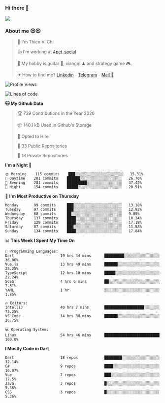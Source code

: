 ### Hi there 👋
![](https://media1.tenor.com/images/9aa4aee77151757a310fcdb4b8fd2a0a/tenor.gif?itemid=12671405)

### About me 😍😍

> 🙎 I'm Thien Vi Chi
> 
> 👍 I'm working at [4pet-social](https://github.com/4pet-social)
>
> 🥞 My hobby is guitar 🎸, xiangqi ♟ and strategy game 🎮.
> 
> ✈ How to find me? [Linkedin](https://www.linkedin.com/in/tvc12/) - [Telegram](https://t.me/yeutham212) - [Mail 📧](mailto:meomeocf98@gmail.com)
> 

<!--START_SECTION:waka-->
![Profile Views](http://img.shields.io/badge/Profile%20Views-8-blue)

![Lines of code](https://img.shields.io/badge/From%20Hello%20World%20I%27ve%20Written-4.0%20million%20lines%20of%20code-blue)

**🐱 My Github Data** 

> 🏆 739 Contributions in the Year 2020
 > 
> 📦 140.1 kB Used in Github's Storage 
 > 
> 💼 Opted to Hire
 > 
> 📜 33 Public Repositories
 > 
> 🔑 18 Private Repositories 

**I'm a Night 🦉** 

```text
🌞 Morning    115 commits    ███░░░░░░░░░░░░░░░░░░░░░░   15.31% 
🌆 Daytime    201 commits    ██████░░░░░░░░░░░░░░░░░░░   26.76% 
🌃 Evening    281 commits    █████████░░░░░░░░░░░░░░░░   37.42% 
🌙 Night      154 commits    █████░░░░░░░░░░░░░░░░░░░░   20.51%

```
📅 **I'm Most Productive on Thursday** 

```text
Monday       99 commits     ███░░░░░░░░░░░░░░░░░░░░░░   13.18% 
Tuesday      97 commits     ███░░░░░░░░░░░░░░░░░░░░░░   12.92% 
Wednesday    68 commits     ██░░░░░░░░░░░░░░░░░░░░░░░   9.05% 
Thursday     137 commits    ████░░░░░░░░░░░░░░░░░░░░░   18.24% 
Friday       129 commits    ████░░░░░░░░░░░░░░░░░░░░░   17.18% 
Saturday     87 commits     ███░░░░░░░░░░░░░░░░░░░░░░   11.58% 
Sunday       134 commits    ████░░░░░░░░░░░░░░░░░░░░░   17.84%

```


📊 **This Week I Spent My Time On** 

```text
💬 Programming Languages: 
Dart                     19 hrs 44 mins      █████████░░░░░░░░░░░░░░░░   36.06% 
Vue.js                   13 hrs 49 mins      ██████░░░░░░░░░░░░░░░░░░░   25.25% 
TypeScript               12 hrs 10 mins      █████░░░░░░░░░░░░░░░░░░░░   22.24% 
SCSS                     4 hrs 6 mins        ██░░░░░░░░░░░░░░░░░░░░░░░   7.51% 
YAML                     1 hr                ░░░░░░░░░░░░░░░░░░░░░░░░░   1.85%

🔥 Editors: 
IntelliJ                 40 hrs 7 mins       ██████████████████░░░░░░░   73.25% 
VS Code                  14 hrs 38 mins      ██████░░░░░░░░░░░░░░░░░░░   26.75%

💻 Operating System: 
Linux                    54 hrs 46 mins      █████████████████████████   100.0%

```

**I Mostly Code in Dart** 

```text
Dart                     18 repos            ████████░░░░░░░░░░░░░░░░░   32.14% 
C#                       9 repos             ████░░░░░░░░░░░░░░░░░░░░░   16.07% 
Vue                      7 repos             ███░░░░░░░░░░░░░░░░░░░░░░   12.5% 
Java                     3 repos             █░░░░░░░░░░░░░░░░░░░░░░░░   5.36% 
CSS                      3 repos             █░░░░░░░░░░░░░░░░░░░░░░░░   5.36%

```



<!--END_SECTION:waka-->
